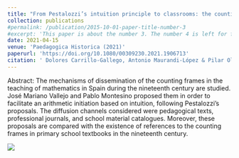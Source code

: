 ```yaml
---
title: "From Pestalozzi’s intuition principle to classrooms: the counting frame and innovations in the teaching of mathematics (Spain, nineteenth century)"
collection: publications
#permalink: /publication/2015-10-01-paper-title-number-3
#excerpt: 'This paper is about the number 3. The number 4 is left for future work.'
date: 2021-04-15
venue: 'Paedagogica Historica (2021)'
paperurl: 'https://doi.org/10.1080/00309230.2021.1906713'
citation: ' Dolores Carrillo-Gallego, Antonio Maurandi-López & Pilar Olivares-Carrillo (2021) From Pestalozzi’s intuition principle to classrooms: the counting frame and innovations in the teaching of mathematics (Spain, nineteenth century), Paedagogica Historica, DOI: 10.1080/00309230.2021.1906713 '
---
```


Abstract: The mechanisms of dissemination of the counting frames in the teaching of mathematics in Spain during the nineteenth century are studied. José Mariano Vallejo and Pablo Montesino proposed them in order to facilitate an arithmetic initiation based on intuition, following Pestalozzi’s proposals. The diffusion channels considered were pedagogical texts, professional journals, and school material catalogues. Moreover, these proposals are compared with the existence of references to the counting frames in primary school textbooks in the nineteenth century.


![](https://amaurandi.github.io/files/Pestalozzi2.png)



